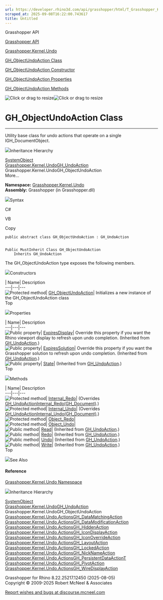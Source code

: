 ```yaml
---
url: https://developer.rhino3d.com/api/grasshopper/html/T_Grasshopper_Kernel_Undo_GH_ObjectUndoAction.htm
scraped_at: 2025-09-08T16:22:00.743617
title: Untitled
---
```


Grasshopper API

[Grasshopper API](../html/723c01da-9986-4db2-8f53-6f3a7494df75.htm
"Grasshopper API")

[Grasshopper.Kernel.Undo](../html/N_Grasshopper_Kernel_Undo.htm
"Grasshopper.Kernel.Undo")

[GH_ObjectUndoAction
Class](../html/T_Grasshopper_Kernel_Undo_GH_ObjectUndoAction.htm
"GH_ObjectUndoAction Class")

[GH_ObjectUndoAction Constructor
](../html/M_Grasshopper_Kernel_Undo_GH_ObjectUndoAction__ctor.htm
"GH_ObjectUndoAction Constructor ")

[GH_ObjectUndoAction
Properties](../html/Properties_T_Grasshopper_Kernel_Undo_GH_ObjectUndoAction.htm
"GH_ObjectUndoAction Properties")

[GH_ObjectUndoAction
Methods](../html/Methods_T_Grasshopper_Kernel_Undo_GH_ObjectUndoAction.htm
"GH_ObjectUndoAction Methods")

![Click or drag to resize](../icons/TocOpen.gif)![Click or drag to
resize](../icons/TocClose.gif)

# GH_ObjectUndoAction Class  
  
---  
  
Utility base class for undo actions that operate on a single
IGH_DocumentObject.

![](../icons/SectionExpanded.png)Inheritance Hierarchy

[SystemObject](https://docs.microsoft.com/dotnet/api/system.object)  
[Grasshopper.Kernel.UndoGH_UndoAction](T_Grasshopper_Kernel_Undo_GH_UndoAction.htm)  
Grasshopper.Kernel.UndoGH_ObjectUndoAction  
More...

**Namespace:** [Grasshopper.Kernel.Undo](N_Grasshopper_Kernel_Undo.htm)  
**Assembly:** Grasshopper (in Grasshopper.dll)

![](../icons/SectionExpanded.png)Syntax

C#

VB

Copy

    
    
    public abstract class GH_ObjectUndoAction : GH_UndoAction
    
    
    Public MustInherit Class GH_ObjectUndoAction
    	Inherits GH_UndoAction

The GH_ObjectUndoAction type exposes the following members.

![](../icons/SectionExpanded.png)Constructors

| Name| Description  
---|---|---  
![Protected method](../icons/protmethod.gif)|
[GH_ObjectUndoAction](M_Grasshopper_Kernel_Undo_GH_ObjectUndoAction__ctor.htm)|
Initializes a new instance of the GH_ObjectUndoAction class  
Top

![](../icons/SectionExpanded.png)Properties

| Name| Description  
---|---|---  
![Public property](../icons/pubproperty.gif)|
[ExpiresDisplay](P_Grasshopper_Kernel_Undo_GH_UndoAction_ExpiresDisplay.htm)|
Override this property if you want the Rhino viewport display to refresh upon
undo completion.  (Inherited from
[GH_UndoAction](T_Grasshopper_Kernel_Undo_GH_UndoAction.htm).)  
![Public property](../icons/pubproperty.gif)|
[ExpiresSolution](P_Grasshopper_Kernel_Undo_GH_UndoAction_ExpiresSolution.htm)|
Override this property if you want the Grasshopper solution to refresh upon
undo completion.  (Inherited from
[GH_UndoAction](T_Grasshopper_Kernel_Undo_GH_UndoAction.htm).)  
![Public property](../icons/pubproperty.gif)|
[State](P_Grasshopper_Kernel_Undo_GH_UndoAction_State.htm)|  (Inherited from
[GH_UndoAction](T_Grasshopper_Kernel_Undo_GH_UndoAction.htm).)  
Top

![](../icons/SectionExpanded.png)Methods

| Name| Description  
---|---|---  
![Protected method](../icons/protmethod.gif)|
[Internal_Redo](M_Grasshopper_Kernel_Undo_GH_ObjectUndoAction_Internal_Redo.htm)|
(Overrides
[GH_UndoActionInternal_Redo(GH_Document)](M_Grasshopper_Kernel_Undo_GH_UndoAction_Internal_Redo.htm).)  
![Protected method](../icons/protmethod.gif)|
[Internal_Undo](M_Grasshopper_Kernel_Undo_GH_ObjectUndoAction_Internal_Undo.htm)|
(Overrides
[GH_UndoActionInternal_Undo(GH_Document)](M_Grasshopper_Kernel_Undo_GH_UndoAction_Internal_Undo.htm).)  
![Protected method](../icons/protmethod.gif)|
[Object_Redo](M_Grasshopper_Kernel_Undo_GH_ObjectUndoAction_Object_Redo.htm)|  
![Protected method](../icons/protmethod.gif)|
[Object_Undo](M_Grasshopper_Kernel_Undo_GH_ObjectUndoAction_Object_Undo.htm)|  
![Public method](../icons/pubmethod.gif)|
[Read](M_Grasshopper_Kernel_Undo_GH_UndoAction_Read.htm)|  (Inherited from
[GH_UndoAction](T_Grasshopper_Kernel_Undo_GH_UndoAction.htm).)  
![Public method](../icons/pubmethod.gif)|
[Redo](M_Grasshopper_Kernel_Undo_GH_UndoAction_Redo.htm)|  (Inherited from
[GH_UndoAction](T_Grasshopper_Kernel_Undo_GH_UndoAction.htm).)  
![Public method](../icons/pubmethod.gif)|
[Undo](M_Grasshopper_Kernel_Undo_GH_UndoAction_Undo.htm)|  (Inherited from
[GH_UndoAction](T_Grasshopper_Kernel_Undo_GH_UndoAction.htm).)  
![Public method](../icons/pubmethod.gif)|
[Write](M_Grasshopper_Kernel_Undo_GH_UndoAction_Write.htm)|  (Inherited from
[GH_UndoAction](T_Grasshopper_Kernel_Undo_GH_UndoAction.htm).)  
Top

![](../icons/SectionExpanded.png)See Also

#### Reference

[Grasshopper.Kernel.Undo Namespace](N_Grasshopper_Kernel_Undo.htm)

![](../icons/SectionExpanded.png)Inheritance Hierarchy

[SystemObject](https://docs.microsoft.com/dotnet/api/system.object)  
[Grasshopper.Kernel.UndoGH_UndoAction](T_Grasshopper_Kernel_Undo_GH_UndoAction.htm)  
Grasshopper.Kernel.UndoGH_ObjectUndoAction  
[Grasshopper.Kernel.Undo.ActionsGH_DataMatchingAction](T_Grasshopper_Kernel_Undo_Actions_GH_DataMatchingAction.htm)  
[Grasshopper.Kernel.Undo.ActionsGH_DataModificationAction](T_Grasshopper_Kernel_Undo_Actions_GH_DataModificationAction.htm)  
[Grasshopper.Kernel.Undo.ActionsGH_HiddenAction](T_Grasshopper_Kernel_Undo_Actions_GH_HiddenAction.htm)  
[Grasshopper.Kernel.Undo.ActionsGH_IconDisplayAction](T_Grasshopper_Kernel_Undo_Actions_GH_IconDisplayAction.htm)  
[Grasshopper.Kernel.Undo.ActionsGH_IconOverrideAction](T_Grasshopper_Kernel_Undo_Actions_GH_IconOverrideAction.htm)  
[Grasshopper.Kernel.Undo.ActionsGH_LayoutAction](T_Grasshopper_Kernel_Undo_Actions_GH_LayoutAction.htm)  
[Grasshopper.Kernel.Undo.ActionsGH_LockedAction](T_Grasshopper_Kernel_Undo_Actions_GH_LockedAction.htm)  
[Grasshopper.Kernel.Undo.ActionsGH_NickNameAction](T_Grasshopper_Kernel_Undo_Actions_GH_NickNameAction.htm)  
[Grasshopper.Kernel.Undo.ActionsGH_PersistentDataActionT](T_Grasshopper_Kernel_Undo_Actions_GH_PersistentDataAction_1.htm)  
[Grasshopper.Kernel.Undo.ActionsGH_PivotAction](T_Grasshopper_Kernel_Undo_Actions_GH_PivotAction.htm)  
[Grasshopper.Kernel.Undo.ActionsGH_WireDisplayAction](T_Grasshopper_Kernel_Undo_Actions_GH_WireDisplayAction.htm)  

Grasshopper for Rhino 8.22.25217.12450 (2025-08-05)  
Copyright © 2009-2025 Robert McNeel & Associates

[Report wishes and bugs at
discourse.mcneel.com](https://discourse.mcneel.com/c/grasshopper)

